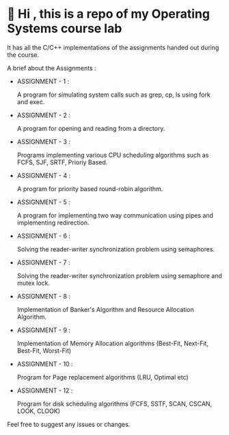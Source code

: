 # 👋 Hi , this is a repo of my Operating Systems course lab

It has all the C/C++ implementations of the assignments handed out during the course.

A brief about the Assignments :

- ASSIGNMENT - 1 :

  A program for simulating system calls such as grep, cp, ls using fork and exec.

- ASSIGNMENT - 2 :

  A program for opening and reading from a directory.

- ASSIGNMENT - 3 :

  Programs implementing various CPU scheduling algorithms such as FCFS, SJF, SRTF, Prioriy Based.

- ASSIGNMENT - 4 :

  A program for priority based round-robin algorithm.

- ASSIGNMENT - 5 :

  A program for implementing two way communication using pipes and implementing redirection.

- ASSIGNMENT - 6 :

  Solving the reader-writer synchronization problem using semaphores.

- ASSIGNMENT - 7 :

  Solving the reader-writer synchronization problem using semaphore and mutex lock.

- ASSIGNMENT - 8 :

  Implementation of Banker's Algorithm and Resource Allocation Algorithm.

- ASSIGNMENT - 9 :

  Implementation of Memory Allocation algorithms (Best-Fit, Next-Fit, Best-Fit, Worst-Fit)

- ASSIGNMENT - 10 :

  Program for Page replacement algorithms (LRU, Optimal etc)

- ASSIGNMENT - 12 :

  Program for disk scheduling algorithms (FCFS, SSTF, SCAN, CSCAN, LOOK, CLOOK)

Feel free to suggest any issues or changes.
